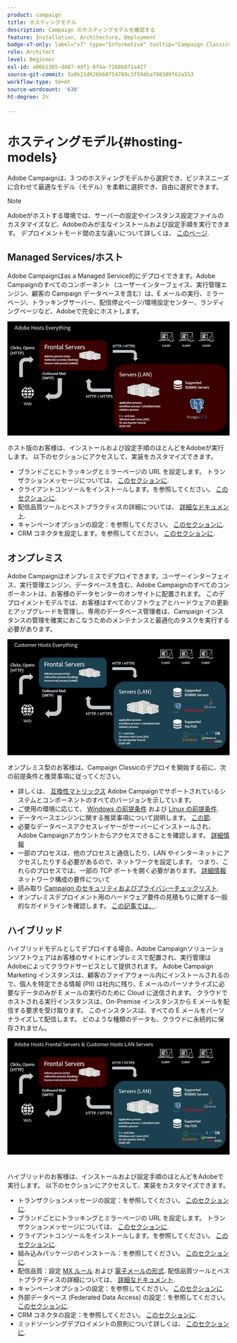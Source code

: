 ```yaml
---
product: campaign
title: ホスティングモデル
description: Campaign のホスティングモデルを確認する
feature: Installation, Architecture, Deployment
badge-v7-only: label="v7" type="Informative" tooltip="Campaign Classicv7 にのみ適用"
role: Architect
level: Beginner
exl-id: a06b1365-d487-4df1-8f4a-7268b871a427
source-git-commit: 3a9b21d626b60754789c3f594ba798309f62a553
workflow-type: tm+mt
source-wordcount: '630'
ht-degree: 2%

---
```


# ホスティングモデル{#hosting-models}



Adobe Campaignは、3 つのホスティングモデルから選択でき、ビジネスニーズに合わせて最適なモデル（モデル）を柔軟に選択でき、自由に選択できます。

>[!NOTE]
>
>Adobeがホストする環境では、サーバーの設定やインスタンス設定ファイルのカスタマイズなど、Adobeのみが主なインストールおよび設定手順を実行できます。 デプロイメントモード間の主な違いについて詳しくは、 [このページ](../../installation/using/capability-matrix.md).

## Managed Services/ホスト

Adobe Campaignはas a Managed Service的にデプロイできます。Adobe Campaignのすべてのコンポーネント（ユーザーインターフェイス、実行管理エンジン、顧客の Campaign データベースを含む）は、E メールの実行、ミラーページ、トラッキングサーバー、配信停止ページ/環境設定センター、ランディングページなど、Adobeで完全にホストします。

![](assets/deployment_hosted.png)

ホスト版のお客様は、インストールおよび設定手順のほとんどをAdobeが実行します。 以下のセクションにアクセスして、実装をカスタマイズできます。

* ブランドごとにトラッキングとミラーページの URL を設定します。 トランザクションメッセージについては、 [このセクションに](../../message-center/using/additional-configurations.md#configuring-multibranding).
* クライアントコンソールをインストールします。を参照してください。 [このセクションに](../../installation/using/installing-the-client-console.md).
* 配信品質ツールとベストプラクティスの詳細については、 [詳細なドキュメント](../../delivery/using/about-deliverability.md).
* キャンペーンオプションの設定：を参照してください。 [このセクションに](../../installation/using/configuring-campaign-options.md).
* CRM コネクタを設定します。を参照してください。 [このセクションに](../../platform/using/crm-connectors.md).

## オンプレミス

Adobe Campaignはオンプレミスでデプロイできます。ユーザーインターフェイス、実行管理エンジン、データベースを含む、Adobe Campaignのすべてのコンポーネントは、お客様のデータセンターのオンサイトに配置されます。 このデプロイメントモデルでは、お客様はすべてのソフトウェアとハードウェアの更新とアップグレードを管理し、専用のデータベース管理者は、Campaign インスタンスの管理を確実におこなうためのメンテナンスと最適化のタスクを実行する必要があります。

![](assets/deployment_onpremise.png)

オンプレミス型のお客様は、Campaign Classicのデプロイを開始する前に、次の前提条件と推奨事項に従ってください。

* 詳しくは、 [互換性マトリックス](../../rn/using/compatibility-matrix.md) Adobe Campaignでサポートされているシステムとコンポーネントのすべてのバージョンを示しています。
* ご使用の環境に応じて、 [Windows の前提条件](../../installation/using/prerequisites-of-campaign-installation-in-windows.md) および [Linux の前提条件](../../installation/using/prerequisites-of-campaign-installation-in-linux.md).
* データベースエンジンに関する推奨事項について説明します。 [この節](../../installation/using/database.md).
* 必要なデータベースアクセスレイヤーがサーバーにインストールされ、Adobe Campaignアカウントからアクセスできることを確認します。 [詳細情報](../../installation/using/application-server.md)
* 一部のプロセスは、他のプロセスと通信したり、LAN やインターネットにアクセスしたりする必要があるので、ネットワークを設定します。 つまり、これらのプロセスでは、一部の TCP ポートを開く必要があります。 [詳細情報](../../installation/using/network-configuration.md) ネットワーク構成の要件について
* 読み取り [Campaign のセキュリティおよびプライバシーチェックリスト](https://helpx.adobe.com/jp/campaign/kb/acc-security.html).
* オンプレミスデプロイメント用のハードウェア要件の見積もりに関する一般的なガイドラインを確認します。 [この記事では、](https://helpx.adobe.com/jp/campaign/kb/hardware-sizing-guide.html).

## ハイブリッド

ハイブリッドモデルとしてデプロイする場合、Adobe Campaignソリューションソフトウェアはお客様のサイトにオンプレミスで配置され、実行管理はAdobeによってクラウドサービスとして提供されます。 Adobe Campaign Marketing インスタンスは、顧客のファイアウォール内にインストールされるので、個人を特定できる情報 (PII) は社内に残り、E メールのパーソナライズに必要なデータのみが E メールの実行のために Cloud に送信されます。 クラウドでホストされる実行インスタンスは、On-Premise インスタンスから E メールを配信する要求を受け取ります。 このインスタンスは、すべての E メールをパーソナライズして配信します。 どのような種類のデータも、クラウドに永続的に保存されません。

![](assets/deployment_hybrid.png)

ハイブリッドのお客様は、インストールおよび設定手順のほとんどをAdobeで実行します。 以下のセクションにアクセスして、実装をカスタマイズできます。

* トランザクションメッセージの設定：を参照してください。 [このセクションに](../../message-center/using/transactional-messaging-architecture.md).
* ブランドごとにトラッキングとミラーページの URL を設定します。 トランザクションメッセージについては、 [このセクションに](../../message-center/using/additional-configurations.md#configuring-multibranding).
* クライアントコンソールをインストールします。を参照してください。 [このセクションに](../../installation/using/installing-the-client-console.md).
* 組み込みパッケージのインストール：を参照してください。 [このセクションに](../../installation/using/installing-campaign-standard-packages.md).
* 配信品質：設定 [MX ルール](../../installation/using/email-deliverability.md#mx-configuration) および [電子メールの形式](../../installation/using/email-deliverability.md#managing-email-formats). 配信品質ツールとベストプラクティスの詳細については、 [詳細なドキュメント](../../delivery/using/about-deliverability.md).
* キャンペーンオプションの設定：を参照してください。 [このセクションに](../../installation/using/configuring-campaign-options.md).
* 外部データベース (Federated Data Access) の設定：を参照してください。 [このセクションに](../../installation/using/about-fda.md).
* CRM コネクタの設定：を参照してください。 [このセクションに](../../platform/using/crm-connectors.md).
* ミッドソーシングデプロイメントの原則について詳しくは、 [このセクションに](../../installation/using/mid-sourcing-deployment.md).

